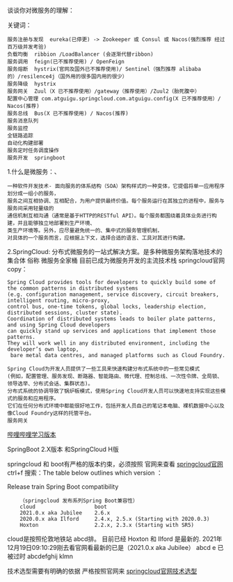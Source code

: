 
谈谈你对微服务的理解：


关键词：

    服务注册与发现  eureka(已停更) -> Zookeeper 或 Consul 或 Nacos(强烈推荐 经过百万级并发考验)
    负载均衡  ribbion /LoadBalancer (会逐渐代替ribbon)
    服务调用  feign(已不推荐使用) / OpenFeign
    服务熔断  hystrix(官网及国外已不推荐使用)/ Sentinel（强烈推荐 alibaba的）/resilence4j（国外用的很多国内用的很少）
    服务降级  hystrix
    服务网关  Zuul（X 已不推荐使用）/gateway（推荐使用）/Zuul2（胎死腹中） 
    配置中心管理 com.atguigu.springcloud.com.atguigu.config(X 已不推荐使用）/ Nacos(推荐)
    服务总线  Bus(X 已不推荐使用) / Nacos(推荐)
    服务消息队列
    服务监控
    全链路追踪
    自动化构建部署
    服务定时任务调度操作
    服务开发  springboot

1.什么是微服务：、

    一种软件开发技术- 面向服务的体系结构（SOA）架构样式的一种变体，它提倡将单一应用程序划分成一组小的服务，
    服务之间互相协调、互相配合，为用户提供最终价值。每个服务运行在其独立的进程中，服务与服务间采用轻量级的
    通信机制互相沟通（通常是基于HTTP的RESTful API）。每个服务都围绕着具体业务进行构建，并且能够独立地部署到生产环境、
    类生产环境等。另外，应尽量避免统一的、集中式的服务管理机制，
    对具体的一个服务而言，应根据上下文，选择合适的语言、工具对其进行构建。

2.SpringCloud:
  分布式微服务的一站式解决方案。是多种微服务架构落地技术的集合体
  俗称 微服务全家桶
目前已成为微服务开发的主流技术栈
springcloud官网copy： 

    Spring Cloud provides tools for developers to quickly build some of the common patterns in distributed systems
    (e.g. configuration management, service discovery, circuit breakers, intelligent routing, micro-proxy,
    control bus, one-time tokens, global locks, leadership election, distributed sessions, cluster state). 
    Coordination of distributed systems leads to boiler plate patterns, and using Spring Cloud developers
    can quickly stand up services and applications that implement those patterns.
    They will work well in any distributed environment, including the developer’s own laptop,
     bare metal data centres, and managed platforms such as Cloud Foundry. 
     
    Spring Cloud为开发人员提供了一些工具来快速构建分布式系统中的一些常见模式
    (例如，配置管理、服务发现、断路器、智能路由、微代理、控制总线、一次性令牌、全局锁、领导选举、分布式会话、集群状态)。
    分布式系统的协调导致了锅炉板模式，使用Spring Cloud开发人员可以快速地支持实现这些模式的服务和应用程序。
    它们在任何分布式环境中都能很好地工作，包括开发人员自己的笔记本电脑、裸机数据中心以及像Cloud Foundry这样的托管平台。
    服务网关

[哔哩哔哩学习版本](https://www.bilibili.com/video/BV18E411x7eT?p=3&spm_id_from=pageDriver)


SpringBoot 2.X版本 和SpringCloud H版

springcloud 和 boot有严格的版本约束，必须按照
官网来查看
[springcloud官网](https://spring.io/projects/spring-cloud)
   ctrl+f 搜索：The table below outlines which version  ： 

Release train Spring Boot compatibility

        （springcloud 发布系列Spring Boot兼容性）
        cloud                   boot
        2021.0.x aka Jubilee    2.6.x
        2020.0.x aka Ilford     2.4.x, 2.5.x (Starting with 2020.0.3)
        Hoxton                  2.2.x, 2.3.x (Starting with SR5)

cloud是按照伦敦地铁站 abcd排。 目前已经 Hoxton 和 Ilford 是最新的. 
2021年12月19日09:10:29刚去看官网看最新的已是（2021.0.x aka Jubilee）
abcd e  已被过时        abcdefghij  klmn

技术选型需要有明确的依据 严格按照官网来
[springcloud官网技术选型](https://start.spring.io/actuator/info)

